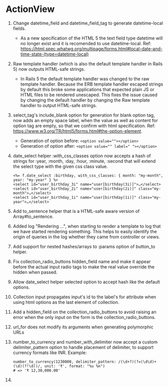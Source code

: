 # ActionView


1. Change datetime_field and datetime_field_tag to generate datetime-local fields.
    - As a new specification of the HTML 5 the text field type datetime will no longer exist and it is recomended to use datetime-local. Ref: https://html.spec.whatwg.org/multipage/forms.html#local-date-and-time-state-(type=datetime-local)
1. Raw template handler (which is also the default template handler in Rails 5) now outputs HTML-safe strings.
    - In Rails 5 the default template handler was changed to the raw template handler. Because the ERB template handler escaped strings by default this broke some applications that expected plain JS or HTML files to be rendered unescaped. This fixes the issue caused by changing the default handler by changing the Raw template handler to output HTML-safe strings.
1. select_tag's include_blank option for generation for blank option tag, now adds an empty space label, when the value as well as content for option tag are empty, so that we confirm with html specification. Ref: https://www.w3.org/TR/html5/forms.html#the-option-element.
    - Generation of option before: `<option value=""></option>`
    - Generation of option after: `<option value="" label=" "></option>`
1. date_select helper :with_css_classes option now accepts a hash of strings for :year, :month, :day, :hour, :minute, :second that will extend the select type with the given css class value.

    ```
    <%= f.date_select :birthday, with_css_classes: { month: "my-month", year: "my-year" } %>
    <select id="user_birthday_3i" name="user[birthday(3i)]">…</select>
    <select id="user_birthday_2i" name="user[birthday(2i)]" class="my-month">…</select>
    <select id="user_birthday_1i" name="user[birthday(1i)]" class="my-year">…</select>
    ```
1. Add to_sentence helper that is a HTML-safe aware version of Array#to_sentence.
1. Added log "Rendering ...", when starting to render a template to log that we have started rendering something. This helps to easily identify the origin of queries in the log whether they came from controller or views.
1. Add support for nested hashes/arrays to :params option of button_to helper.
1. Fix collection_radio_buttons hidden_field name and make it appear before the actual input radio tags to make the real value override the hidden when passed.
1. Allow date_select helper selected option to accept hash like the default options.
1. Collection input propagates input's id to the label's for attribute when using html options as the last element of collection.
1. Add a hidden_field on the collection_radio_buttons to avoid raising an error when the only input on the form is the collection_radio_buttons.
1. url_for does not modify its arguments when generating polymorphic URLs
1. number_to_currency and number_with_delimiter now accept a custom delimiter_pattern option to handle placement of delimiter, to support currency formats like INR. Example:
    ```
    number_to_currency(1230000, delimiter_pattern: /(\d+?)(?=(\d\d)+(\d)(?!\d))/, unit: '₹', format: "%u %n")
    # => '₹ 12,30,000.00'
    ```
1. 

















